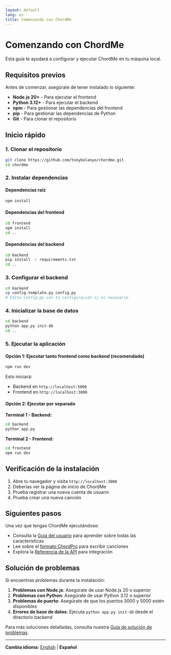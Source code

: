 ```yaml
---
layout: default
lang: es
title: Comenzando con ChordMe
---
```


# Comenzando con ChordMe

Esta guía te ayudará a configurar y ejecutar ChordMe en tu máquina local.

## Requisitos previos

Antes de comenzar, asegúrate de tener instalado lo siguiente:

- **Node.js 20+** - Para ejecutar el frontend
- **Python 3.12+** - Para ejecutar el backend
- **npm** - Para gestionar las dependencias del frontend
- **pip** - Para gestionar las dependencias de Python
- **Git** - Para clonar el repositorio

## Inicio rápido

### 1. Clonar el repositorio

```bash
git clone https://github.com/tonybolanyo/chordme.git
cd chordme
```

### 2. Instalar dependencias

#### Dependencias raíz
```bash
npm install
```

#### Dependencias del frontend
```bash
cd frontend
npm install
cd ..
```

#### Dependencias del backend
```bash
cd backend
pip install -r requirements.txt
cd ..
```

### 3. Configurar el backend

```bash
cd backend
cp config.template.py config.py
# Edita config.py con tu configuración si es necesario
```

### 4. Inicializar la base de datos

```bash
cd backend
python app.py init-db
cd ..
```

### 5. Ejecutar la aplicación

#### Opción 1: Ejecutar tanto frontend como backend (recomendado)
```bash
npm run dev
```

Esto iniciará:
- Backend en `http://localhost:5000`
- Frontend en `http://localhost:3000`

#### Opción 2: Ejecutar por separado

**Terminal 1 - Backend:**
```bash
cd backend
python app.py
```

**Terminal 2 - Frontend:**
```bash
cd frontend
npm run dev
```

## Verificación de la instalación

1. Abre tu navegador y visita `http://localhost:3000`
2. Deberías ver la página de inicio de ChordMe
3. Prueba registrar una nueva cuenta de usuario
4. Prueba crear una nueva canción

## Siguientes pasos

Una vez que tengas ChordMe ejecutándose:

- Consulta la [Guía del usuario](user-guide-es.md) para aprender sobre todas las características
- Lee sobre el [formato ChordPro](chordpro-format-es.md) para escribir canciones
- Explora la [Referencia de la API](api-reference-es.md) para integración

## Solución de problemas

Si encuentras problemas durante la instalación:

1. **Problemas con Node.js**: Asegúrate de usar Node.js 20 o superior
2. **Problemas con Python**: Asegúrate de usar Python 3.12 o superior
3. **Problemas de puerto**: Asegúrate de que los puertos 3000 y 5000 estén disponibles
4. **Errores de base de datos**: Ejecuta `python app.py init-db` desde el directorio backend

Para más soluciones detalladas, consulta nuestra [Guía de solución de problemas](troubleshooting-es.md).

---

**Cambia idioma:** [English](getting-started.md) | **Español**